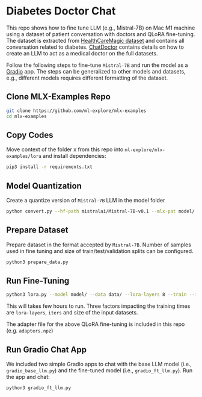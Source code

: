 # Diabetes Doctor Chat
This repo shows how to fine tune LLM (e.g., Mistral-7B) on Mac M1 machine using a dataset of patient conversation with doctors and QLoRA fine-tuning. The dataset is extracted from [HealthCareMagic dataset](https://github.com/Kent0n-Li/ChatDoctor) and contains all conversation related to diabetes. [ChatDoctor](https://github.com/Kent0n-Li/ChatDoctor) contains details on how to create an LLM to act as a medical doctor on the full datasets. 

Follow the following steps to fine-tune `Mistral-7B` and run the model as a [Gradio](https://www.gradio.app/) app. The steps can be generalized to other models and datasets, e.g., different models requires different formatting of the dataset.   

## Clone MLX-Examples Repo

```bash
git clone https://github.com/ml-explore/mlx-examples
cd mlx-examples 
```

## Copy Codes 

Move context of the folder x from this repo into `ml-explore/mlx-examples/lora` and install dependencies:

```bash
pip3 install -r requirements.txt
``` 

## Model Quantization    

Create a quantize version of `Mistral-7B` LLM in the model folder  

```bash
python convert.py --hf-path mistralai/Mistral-7B-v0.1 --mlx-pat model/ -q
```

## Prepare Dataset 

Prepare dataset in the format accepted by `Mistral-7B`. Number of samples used in fine tuning and size of train/test/validation splits can be configured.  

```bash
python3 prepare_data.py
```

## Run Fine-Tuning 

```bash
python3 lora.py --model model/ --data data/ --lora-layers 8 --train --iters 1000 
```
This will takes few hours to run. Three factors impacting the training times are `lora-layers`, `iters` and size of the input datasets.  

The adapter file for the above QLoRA fine-tuning is included in this repo (e.g. `adapters.npz`)


## Run Gradio Chat App

We included two simple Gradio apps to chat with the base LLM model (i.e., `gradio_base_llm.py`) and the fine-tuned model (i.e., `gradio_ft_llm.py`).
Run the app and chat: 
```bash 
python3 gradio_ft_llm.py 
```   